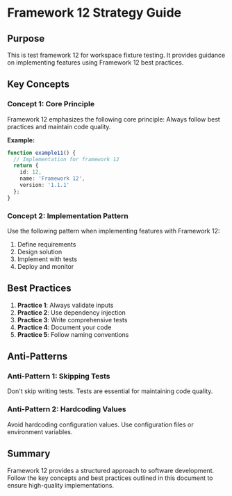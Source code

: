 # Framework 12 Strategy Guide

## Purpose

This is test framework 12 for workspace fixture testing. It provides guidance on implementing features using Framework 12 best practices.



## Key Concepts

### Concept 1: Core Principle

Framework 12 emphasizes the following core principle: Always follow best practices and maintain code quality.

**Example:**
```typescript
function example11() {
  // Implementation for framework 12
  return {
    id: 12,
    name: 'Framework 12',
    version: '1.1.1'
  };
}
```

### Concept 2: Implementation Pattern

Use the following pattern when implementing features with Framework 12:

1. Define requirements
2. Design solution
3. Implement with tests
4. Deploy and monitor

## Best Practices

1. **Practice 1**: Always validate inputs
2. **Practice 2**: Use dependency injection
3. **Practice 3**: Write comprehensive tests
4. **Practice 4**: Document your code
5. **Practice 5**: Follow naming conventions

## Anti-Patterns

### Anti-Pattern 1: Skipping Tests

Don't skip writing tests. Tests are essential for maintaining code quality.

### Anti-Pattern 2: Hardcoding Values

Avoid hardcoding configuration values. Use configuration files or environment variables.

## Summary

Framework 12 provides a structured approach to software development. Follow the key concepts and best practices outlined in this document to ensure high-quality implementations.


